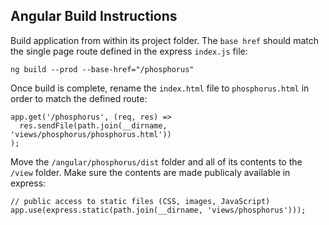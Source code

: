 ## Angular Build Instructions

Build application from within its project folder. The `base href` should match the single page route
defined in the express `index.js` file:

    ng build --prod --base-href="/phosphorus"

Once build is complete, rename the `index.html` file to `phosphorus.html` in order to match the
defined route:

    app.get('/phosphorus', (req, res) =>
      res.sendFile(path.join(__dirname, 'views/phosphorus/phosphorus.html'))
    );

Move the `/angular/phosphorus/dist` folder and all of its contents to the `/view` folder. Make sure
the contents are made publicaly available in express:

    // public access to static files (CSS, images, JavaScript)
    app.use(express.static(path.join(__dirname, 'views/phosphorus')));
